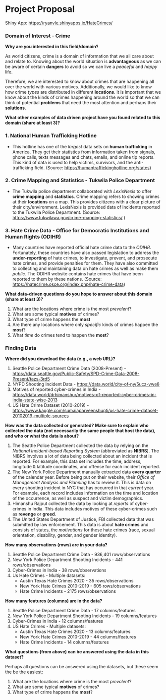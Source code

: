 # Project Proposal
Shiny App: https://ryanvle.shinyapps.io/HateCrimes/
### Domain of Interest - Crime

**Why are you interested in this field/domain?**

As world citizens, crime is a domain of information that we all care about and relate to. Knowing about the world situation is **advantageous** as we can be aware of certain **dangers** to avoid so we can live a _peaceful_ and _happy_ life.

Therefore, we are interested to know about crimes that are happening all over the world with various motives. Additionally, we would like to know how crime _types_ are distributed in different **locations**. It is important that we know about the kinds of crimes happening around the world so that we can think of potential **problems** that need the most attention and perhaps their **solutions**. 

**What other examples of data driven project have you found related to this domain (share at least 3)?**

### 1. National Human Trafficking Hotline
  - This hotline has one of the _largest_ data sets on **human trafficking** in America. They get their statistics from information taken from signals, phone calls, texts messages and chats, emails, and online tip reports. This kind of data is used to help victims, survivors, and the anti-trafficking field. (Source: https://humantraffickinghotline.org/states)
  
### 2. Crime Mapping and Statistics - Tukwila Police Department
  - The Tukwila police department collaborated with _LexisNexis_ to offer **crime mapping** and **statistics**. Crime mapping refers to showing crimes at their **locations** on a map. This provides citizens with a clear picture of their city/environment. LexisNexis is provided data of incidents reported to the Tukwila Police Department. (Source: https://www.tukwilawa.gov/crime-mapping-statistics/ )

### 3. Hate Crime Data - Office for Democratic Institutions and Human Rights (ODIHR)
  - Many countries have reported official hate crime data to the _ODIHR_. Fortunately, these countries have also passed legislation to address the **under-reporting** of hate crimes, to investigate, prevent, and prosecute hate crimes, and provide penalties for them. They have also committed to collecting and maintaining data on hate crimes as well as make them _public_. The ODIHR website contains hate crimes that have been reported to them by these nations. (Source: https://hatecrime.osce.org/index.php/hate-crime-data)

**What data-driven questions do you hope to answer about this domain (share at least 3)?**

1. What are the locations where crime is the most _prevalent_?
2. What are some typical **motives** of crimes?
3. What type of crime happens the **most**
4. Are there any locations where only _specific_ kinds of crimes happen the **most**?
5. What _time_ do crimes tend to happen the **most**?

### Finding Data

**Where did you download the data (e.g., a web URL)?**

1. Seattle Police Department Crime Data (2008-Present) - https://data.seattle.gov/Public-Safety/SPD-Crime-Data-2008-Present/tazs-3rd5
2. NYPD Shooting Incident Data - https://data.world/city-of-ny/5ucz-vwe8
3. Motives of reported cyber-crimes in India - https://data.world/drhimanshur/motives-of-reported-cyber-crimes-in-india-state-wise-2013
4. US Hate Crime Dataset (2010-2019) - https://www.kaggle.com/sumaiaparveenshupti/us-hate-crime-dataset-20102019-multiple-sources

**How was the data collected or generated? Make sure to explain who collected the data (not necessarily the same people that host the data), and who or what the data is about?**

1. The Seattle Police Department collected the data by relying on the _National Incident-based Reporting System_ (abbreviated as **NIBRS**). The NIBRS involves a lot of data being collected about an incident that is reported. For example, this data set includes the time, address, longitude & latitude coordinates, and offense for each incident reported.
2. The New York Police Department manually extracted data **every quarter** of the calendar year. Before being put on their website, their _Office of Management Analysis and Planning_ has to review it. This is data on every shooting incident in NYC that has occurred in that _current_ year. For example, each record includes information on the time and location of the occurrence, as well as suspect and victim demographics.
3. Himanshu Rajput collected the data by looking at _reports_ of cyber-crimes in India. This data includes motives of these cyber-crimes such as **revenge** or **greed**.
4. The United States Department of Justice, FBI collected data that was submitted by law enforcement. This data is about **hate crimes** and consists of states, the _motivations_ for these hate crimes (race, sexual orientation, disability, gender, and gender identity).

**How many observations (rows) are in your data?**

1. Seattle Police Department Crime Data - 936,401 rows/observations
2. New York Police Department Shooting Incidents - 441 rows/observations
3. Cyber-Crimes in India - 38 rows/observations
4. Us Hate Crimes - Multiple datasets:
    - Austin Texas Hate Crimes 2020 - 35 rows/observations
    - New York Hate Crimes 2010-2019 - 605 rows/observations
    - Hate Crime Incidents - 2175 rows/observations

**How many features (columns) are in the data?**

1. Seattle Police Department Crime Data - 17 columns/features
2. New York Police Department Shooting Incidents - 19 columns/features
3. Cyber-Crimes in India - 12 columns/features
4. US Hate Crimes - Multiple datasets:
    - Austin Texas Hate Crimes 2020 - 13 columns/features
    - New York Hate Crimes 2010-2019 - 44 columns/features
    - Hate Crime Incidents - 14 columns/features

**What questions (from above) can be answered using the data in this dataset?**

Perhaps all questions can be answered using the datasets, but these seem the be the easiest:

1. What are the locations where crime is the most _prevalent_?
2. What are some typical **motives** of crimes?
3. What type of crime happens the **most**?
